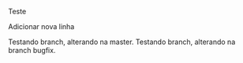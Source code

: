 Teste

Adicionar nova linha

Testando branch, alterando na master.
Testando branch, alterando na branch bugfix.

